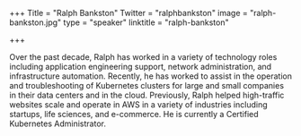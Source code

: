 +++
Title = "Ralph Bankston"
Twitter = "ralphbankston"
image = "ralph-bankston.jpg"
type = "speaker"
linktitle = "ralph-bankston"

+++

Over the past decade, Ralph has worked in a variety of technology roles including application engineering support, network administration, and infrastructure automation. Recently, he has worked to assist in the operation and troubleshooting of Kubernetes clusters for large and small companies in their data centers and in the cloud. Previously, Ralph helped high-traffic websites scale and operate in AWS in a variety of industries including startups, life sciences, and e-commerce. He is currently a Certified Kubernetes Administrator.
